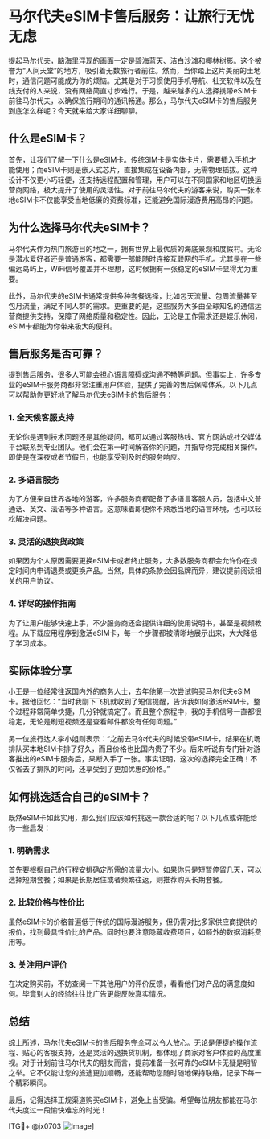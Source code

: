 # 马尔代夫eSIM卡售后服务：让旅行无忧无虑

提起马尔代夫，脑海里浮现的画面一定是碧海蓝天、洁白沙滩和椰林树影。这个被誉为“人间天堂”的地方，吸引着无数旅行者前往。然而，当你踏上这片美丽的土地时，通信问题可能成为你的烦恼。尤其是对于习惯使用手机导航、社交软件以及在线支付的人来说，没有网络简直寸步难行。于是，越来越多的人选择携带eSIM卡前往马尔代夫，以确保旅行期间的通讯畅通。那么，马尔代夫eSIM卡的售后服务到底怎么样呢？今天就来给大家详细聊聊。

## 什么是eSIM卡？

首先，让我们了解一下什么是eSIM卡。传统SIM卡是实体卡片，需要插入手机才能使用；而eSIM卡则是嵌入式芯片，直接集成在设备内部，无需物理插拔。这种设计不仅更小巧轻便，还支持远程配置和管理，用户可以在不同国家和地区切换运营商网络，极大提升了使用的灵活性。对于前往马尔代夫的游客来说，购买一张本地eSIM卡不仅能享受当地低廉的资费标准，还能避免国际漫游费用高昂的问题。

## 为什么选择马尔代夫eSIM卡？

马尔代夫作为热门旅游目的地之一，拥有世界上最优质的海底景观和度假村。无论是潜水爱好者还是普通游客，都需要一部能随时连接互联网的手机。尤其是在一些偏远岛屿上，WiFi信号覆盖并不理想，这时候拥有一张稳定的eSIM卡显得尤为重要。

此外，马尔代夫的eSIM卡通常提供多种套餐选择，比如包天流量、包周流量甚至包月流量，满足不同人群的需求。更重要的是，这些服务大多由全球知名的通信运营商提供支持，保障了网络质量和稳定性。因此，无论是工作需求还是娱乐休闲，eSIM卡都能为你带来极大的便利。

## 售后服务是否可靠？

提到售后服务，很多人可能会担心语言障碍或沟通不畅等问题。但事实上，许多专业的eSIM卡服务商都非常注重用户体验，提供了完善的售后保障体系。以下几点可以帮助你更好地了解马尔代夫eSIM卡的售后服务：

### 1. **全天候客服支持**

无论你是遇到技术问题还是其他疑问，都可以通过客服热线、官方网站或社交媒体平台联系到专业团队。他们会在第一时间解答你的问题，并指导你完成相关操作。即使是在深夜或者节假日，也能享受到及时的服务响应。

### 2. **多语言服务**

为了方便来自世界各地的游客，许多服务商都配备了多语言客服人员，包括中文普通话、英文、法语等多种语言。这意味着即便你不熟悉当地的语言环境，也可以轻松解决问题。

### 3. **灵活的退换货政策**

如果因为个人原因需要更换eSIM卡或者终止服务，大多数服务商都会允许你在规定时间内申请退费或更换产品。当然，具体的条款会因品牌而异，建议提前阅读相关的用户协议。

### 4. **详尽的操作指南**

为了让用户能够快速上手，不少服务商还会提供详细的使用说明书，甚至是视频教程。从下载应用程序到激活eSIM卡，每一个步骤都被清晰地展示出来，大大降低了学习成本。

## 实际体验分享

小王是一位经常往返国内外的商务人士，去年他第一次尝试购买马尔代夫eSIM卡。据他回忆：“当时我刚下飞机就收到了短信提醒，告诉我如何激活eSIM卡。整个过程非常简单快捷，几分钟就搞定了。而且整个旅程中，我的手机信号一直都很稳定，无论是刷短视频还是查看邮件都没有任何问题。”

另一位旅行达人李小姐则表示：“之前去马尔代夫的时候没带eSIM卡，结果在机场排队买本地SIM卡排了好久，而且价格也比国内贵了不少。后来听说有专门针对游客推出的eSIM卡服务后，果断入手了一张。事实证明，这次的选择完全正确！不仅省去了排队的时间，还享受到了更加优惠的价格。”

## 如何挑选适合自己的eSIM卡？

既然eSIM卡如此实用，那么我们应该如何挑选一款合适的呢？以下几点或许能给你一些启发：

### 1. **明确需求**

首先要根据自己的行程安排确定所需的流量大小。如果你只是短暂停留几天，可以选择短期套餐；如果是长期居住或者频繁往返，则推荐购买长期套餐。

### 2. **比较价格与性价比**

虽然eSIM卡的价格普遍低于传统的国际漫游服务，但仍需对比多家供应商提供的报价，找到最具性价比的产品。同时也要注意隐藏收费项目，如额外的数据消耗费用等。

### 3. **关注用户评价**

在决定购买前，不妨查阅一下其他用户的评价反馈，看看他们对产品的满意度如何。毕竟别人的经验往往比广告更能反映真实情况。

## 总结

综上所述，马尔代夫eSIM卡的售后服务完全可以令人放心。无论是便捷的操作流程、贴心的客服支持，还是灵活的退换货机制，都体现了商家对客户体验的高度重视。对于计划前往马尔代夫的朋友而言，提前准备一张可靠的eSIM卡无疑是明智之举。它不仅能让您的旅途更加顺畅，还能帮助您随时随地保持联络，记录下每一个精彩瞬间。

最后，记得选择正规渠道购买eSIM卡，避免上当受骗。希望每位朋友都能在马尔代夫度过一段愉快难忘的时光！

[TG💪+ @jx0703 ![Image](https://github.com/user-attachments/assets/dbca1d08-cadb-493c-b0ec-ad6f7a83f270)]